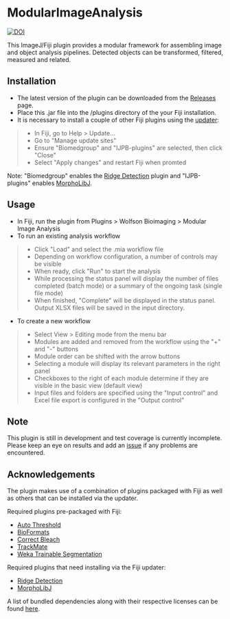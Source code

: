 ModularImageAnalysis
====================
[![DOI](https://zenodo.org/badge/DOI/10.5281/zenodo.1201372.svg)](https://doi.org/10.5281/zenodo.1201320)

This ImageJ/Fiji plugin provides a modular framework for assembling image and object analysis pipelines.  Detected objects can be transformed, filtered, measured and related.


Installation
------------
- The latest version of the plugin can be downloaded from the [Releases](https://github.com/SJCross/ModularImageAnalysis/releases) page.
- Place this .jar file into the /plugins directory of the your Fiji installation.
- It is necessary to install a couple of other Fiji plugins using the [updater](http://imagej.net/Updater):
> - In Fiji, go to Help > Update...
> - Go to "Manage update sites"
> - Ensure "Biomedgroup" and "IJPB-plugins" are selected, then click "Close"
> - Select "Apply changes" and restart Fiji when promted

Note: "Biomedgroup" enables the [Ridge Detection](https://github.com/thorstenwagner/ij-ridgedetection) plugin and "IJPB-plugins" enables [MorphoLibJ](https://github.com/ijpb/MorphoLibJ).

Usage
-----
- In Fiji, run the plugin from Plugins > Wolfson Bioimaging > Modular Image Analysis
- To run an existing analysis workflow
> - Click "Load" and select the .mia workflow file
> - Depending on workflow configuration, a number of controls may be visible
> - When ready, click "Run" to start the analysis
> - While processing the status panel will display the number of files completed (batch mode) or a summary of the ongoing task (single file mode)
> - When finished, "Complete" will be displayed in the status panel.  Output XLSX files will be saved in the input directory.
- To create a new workflow
> - Select View > Editing mode from the menu bar
> - Modules are added and removed from the workflow using the "+" and "-" buttons
> - Module order can be shifted with the arrow buttons
> - Selecting a module will display its relevant parameters in the right panel
> - Checkboxes to the right of each module determine if they are visible in the basic view (default view)
> - Input files and folders are specified using the "Input control" and Excel file export is configured in the "Output control"

Note
----
This plugin is still in development and test coverage is currently incomplete.  Please keep an eye on results and add an [issue](https://github.com/SJCross/ModularImageAnalysis/issues) if any problems are encountered.

Acknowledgements
----------------
The plugin makes use of a combination of plugins packaged with Fiji as well as others that can be installed via the updater.

Required plugins pre-packaged with Fiji:
- [Auto Threshold](https://github.com/fiji/Auto_Threshold)
- [BioFormats](https://github.com/openmicroscopy/bioformats)
- [Correct Bleach](https://github.com/fiji/CorrectBleach)
- [TrackMate](https://github.com/fiji/TrackMate)
- [Weka Trainable Segmentation](https://github.com/fiji/Trainable_Segmentation)

Required plugins that need installing via the Fiji updater:
- [Ridge Detection](https://github.com/thorstenwagner/ij-ridgedetection)
- [MorphoLibJ](https://github.com/ijpb/MorphoLibJ)


A list of bundled dependencies along with their respective licenses can be found [here](https://cdn.rawgit.com/SJCross/ModularImageAnalysis/master/target/site/dependencies.html).
